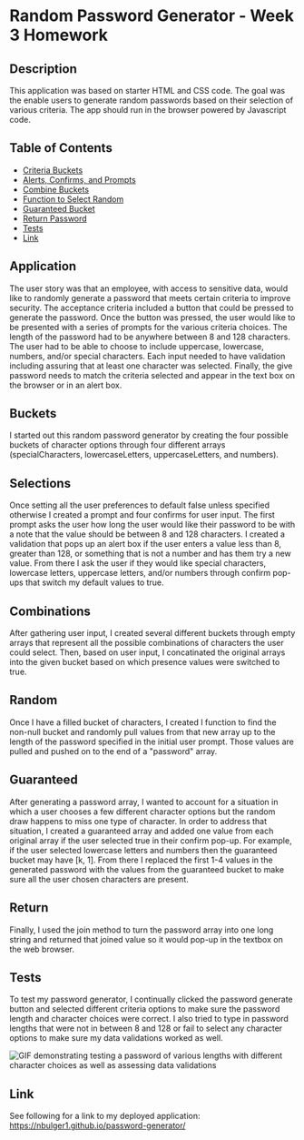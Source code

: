 # Random Password Generator - Week 3 Homework

## Description

This application was based on starter HTML and CSS code. The goal was the enable users to generate random passwords based on their selection of various criteria. The app should run in the browser powered by Javascript code.

## Table of Contents

- [Criteria Buckets](#buckets)
- [Alerts, Confirms, and Prompts](#selections)
- [Combine Buckets](#combinations)
- [Function to Select Random](#random)
- [Guaranteed Bucket](#guaranteed)
- [Return Password](#return)
- [Tests](#tests)
- [Link](#link)

## Application

The user story was that an employee, with access to sensitive data, would like to randomly generate a password that meets certain criteria to improve security. The acceptance criteria included a button that could be pressed to generate the password. Once the button was pressed, the user would like to be presented with a series of prompts for the various criteria choices. The length of the password had to be anywhere between 8 and 128 characters. The user had to be able to choose to include uppercase, lowercase, numbers, and/or special characters. Each input needed to have validation including assuring that at least one character was selected. Finally, the give password needs to match the criteria selected and appear in the text box on the browser or in an alert box. 

## Buckets

I started out this random password generator by creating the four possible buckets of character options through four different arrays (specialCharacters, lowercaseLetters, uppercaseLetters, and numbers).

## Selections
 
Once setting all the user preferences to default false unless specified otherwise I created a prompt and four confirms for user input. The first prompt asks the user how long the user would like their password to be with a note that the value should be between 8 and 128 characters. I created a validation that pops up an alert box if the user enters a value less than 8, greater than 128, or something that is not a number and has them try a new value. From there I ask the user if they would like special characters, lowercase letters, uppercase letters, and/or numbers through confirm pop-ups that switch my default values to true. 

## Combinations

After gathering user input, I created several different buckets through empty arrays that represent all the possible combinations of characters the user could select. Then, based on user input, I concatinated the original arrays into the given bucket based on which presence values were switched to true.

## Random

Once I have a filled bucket of characters, I created I function to find the non-null bucket and randomly pull values from that new array up to the length of the password specified in the initial user prompt. Those values are pulled and pushed on to the end of a "password" array.

## Guaranteed

After generating a password array, I wanted to account for a situation in which a user chooses a few different character options but the random draw happens to miss one type of character. In order to address that situation, I created a guaranteed array and added one value from each original array if the user selected true in their confirm pop-up. For example, if the user selected lowercase letters and numbers then the guaranteed bucket may have [k, 1]. From there I replaced the first 1-4 values in the generated password with the values from the guaranteed bucket to make sure all the user chosen characters are present.

## Return

Finally, I used the join method to turn the password array into one long string and returned that joined value so it would pop-up in the textbox on the web browser. 

## Tests

To test my password generator, I continually clicked the password generate button and selected different criteria options to make sure the password length and character choices were correct. I also tried to type in password lengths that were not in between 8 and 128 or fail to select any character options to make sure my data validations worked as well. 

![GIF demonstrating testing a password of various lengths with different character choices as well as assessing data validations](https://github.com/nbulger1/password-generator/blob/main/assets/images/password_tester.gif)


## Link

See following for a link to my deployed application: https://nbulger1.github.io/password-generator/